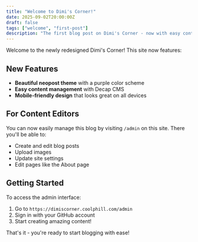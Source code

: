 ```yaml
---
title: "Welcome to Dimi's Corner!"
date: 2025-09-02T20:00:00Z
draft: false
tags: ["welcome", "first-post"]
description: "The first blog post on Dimi's Corner - now with easy content management!"
---
```


Welcome to the newly redesigned Dimi's Corner! This site now features:

## New Features

- **Beautiful neopost theme** with a purple color scheme
- **Easy content management** with Decap CMS
- **Mobile-friendly design** that looks great on all devices

## For Content Editors

You can now easily manage this blog by visiting `/admin` on this site. There you'll be able to:

- Create and edit blog posts
- Upload images
- Update site settings
- Edit pages like the About page

## Getting Started

To access the admin interface:

1. Go to `https://dimiscorner.coolphill.com/admin`
2. Sign in with your GitHub account
3. Start creating amazing content!

That's it - you're ready to start blogging with ease!
